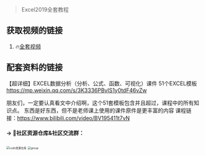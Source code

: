 >  Excel2019全套教程



## 获取视频的链接

1. 🔥[全套视频](https://www.bilibili.com/video/BV195411t7vN)



## 配套资料的链接

【超详细】EXCEL数据分析（分析、公式、函数、可视化）课件
51个EXCEL模板
https://mp.weixin.qq.com/s/3K3336PBvIS1y0tdF46vZw

朋友们，一定要认真看文中介绍啊，这个51套模板包含并且超过，课程中的所有知识点。
东西是好东西，但不是老师课上使用的课件原件是更丰富的内容
课程链接：https://www.bilibili.com/video/BV195411t7vN





#### → 🚀社区资源仓库&社区交流群：

<img src="https://img-blog.csdnimg.cn/20201231105911656.jpg?x-oss-process=image/watermark,type_ZmFuZ3poZW5naGVpdGk,shadow_10,text_aHR0cHM6Ly9ibG9nLmNzZG4ubmV0L3dlaXhpbl80MjMyMTUxNw==,size_16,color_FFFFFF,t_70#pic_center" alt="csdn资源仓库" style="zoom:50%;" />
<img src="https://img-blog.csdnimg.cn/20201230181619243.jpg?x-oss-process=image/watermark,type_ZmFuZ3poZW5naGVpdGk,shadow_10,text_aHR0cHM6Ly9ibG9nLmNzZG4ubmV0L3dlaXhpbl80MjMyMTUxNw==,size_16,color_FFFFFF,t_70#pic_center" alt="group" style="zoom: 50%;" />

